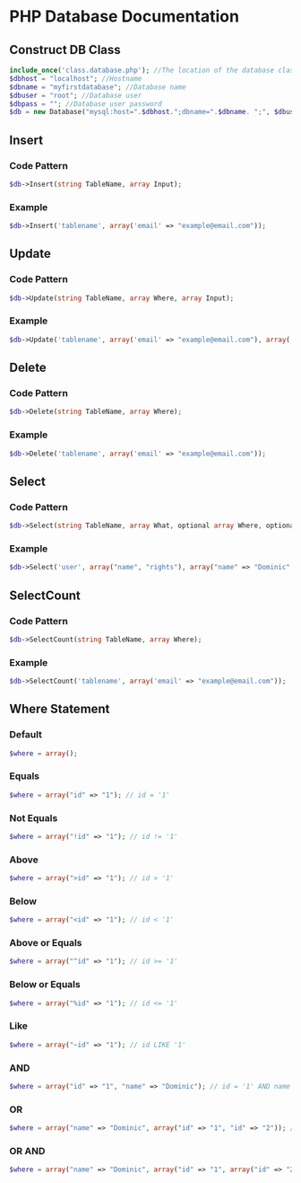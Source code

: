 # PHP Database Documentation

## Construct DB Class
```php  
include_once('class.database.php'); //The location of the database class  
$dbhost = "localhost"; //Hostname  
$dbname = "myfirstdatabase"; //Database name  
$dbuser = "root"; //Database user  
$dbpass = ""; //Database user password  
$db = new Database("mysql:host=".$dbhost.";dbname=".$dbname. ";", $dbuser, $dbpass);
```

## Insert
### Code Pattern
```php  
$db->Insert(string TableName, array Input);
```
### Example
```php  
$db->Insert('tablename', array('email' => "example@email.com"));
```

## Update
### Code Pattern
```php  
$db->Update(string TableName, array Where, array Input);
```
### Example
```php  
$db->Update('tablename', array('email' => "example@email.com"), array('email' => ""));
```

## Delete
### Code Pattern
```php  
$db->Delete(string TableName, array Where);
```
### Example
```php  
$db->Delete('tablename', array('email' => "example@email.com"));
```

## Select
### Code Pattern
```php  
$db->Select(string TableName, array What, optional array Where, optional (default: 0) int/bool limit , optional (default: empty) string OrderBy, optional (default: true) bool Ascending);
```
### Example
```php  
$db->Select('user', array("name", "rights"), array("name" => "Dominic", array("!name" => "", "rights" => "1")));
```

## SelectCount
### Code Pattern
```php  
$db->SelectCount(string TableName, array Where);
```
### Example
```php  
$db->SelectCount('tablename', array('email' => "example@email.com"));
```

## Where Statement
### Default
```php  
$where = array();
```
### Equals
```php  
$where = array("id" => "1"); // id = '1'
```
### Not Equals
```php  
$where = array("!id" => "1"); // id != '1'
```
### Above
```php  
$where = array(">id" => "1"); // id > '1'
```
### Below
```php  
$where = array("<id" => "1"); // id < '1'
```
### Above or Equals
```php  
$where = array("^id" => "1"); // id >= '1'
```
### Below or Equals
```php  
$where = array("%id" => "1"); // id <= '1'
```
### Like
```php  
$where = array("~id" => "1"); // id LIKE '1'
```
### AND
```php  
$where = array("id" => "1", "name" => "Dominic"); // id = '1' AND name = 'Dominic'
```
### OR
```php  
$where = array("name" => "Dominic", array("id" => "1", "id" => "2")); // name = 'Dominic' AND (id = '1' OR id = '2')
```
### OR AND
```php  
$where = array("name" => "Dominic", array("id" => "1", array("id" => "2", "key" => 1))); // name = 'Dominic' AND (id = '1' OR (id = '2' AND key = '1'))
```
